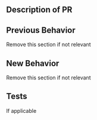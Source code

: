 ## Description of PR

## Previous Behavior
Remove this section if not relevant

## New Behavior
Remove this section if not relevant

## Tests
If applicable
